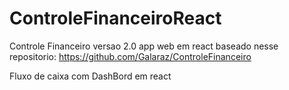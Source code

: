 # ControleFinanceiroReact

Controle Financeiro versao 2.0
app web em react baseado nesse repositorio: https://github.com/Galaraz/ControleFinanceiro

Fluxo de caixa com DashBord em react 

